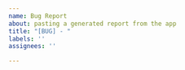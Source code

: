 ```yaml
---
name: Bug Report
about: pasting a generated report from the app
title: "[BUG] - "
labels: ''
assignees: ''

---
```



